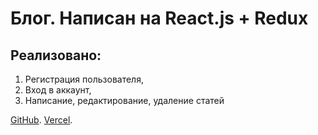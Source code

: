# Блог. Написан на React.js + Redux

## Реализовано:

1. Регистрация пользователя,
2. Вход в аккаунт,
3. Написание, редактирование, удаление статей

[GitHub](https://github.com/den10004/Blog_frontend.git).
[Vercel](https://blog-frontend-ten-ashen.vercel.app).

